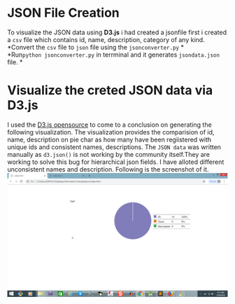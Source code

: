 # JSON File Creation
To visualize the JSON data using **D3.js** i had created a jsonfile first i created a ```csv``` file which contains id, name, description, category of any kind.
<br>
*Convert the ```csv``` file to ```json``` file using the ```jsonconverter.py``` *
<br>
 *Run```python jsonconverter.py``` in terrminal and it generates ```jsondata.json``` file. *

# Visualize the creted JSON data via D3.js
I used the [D3.js opensource](https://github.com/d3/d3/wiki/Gallery) to come to a conclusion on generating the following visualization.
The visualization provides the comparision of id, name, description on pie char as how many have been regiistered with unique ids and consistent names, descriptions.
The ```JSON data``` was written manually as ```d3.json()``` is not working by the community itself.They are working to solve this bug for hierarchical json fields.
I have alloted different unconsistent names and description.
Following is the screenshot of it.
![image](https://github.com/Dhiraj240/Information-Visualization/blob/master/Screenshot%20.png)
